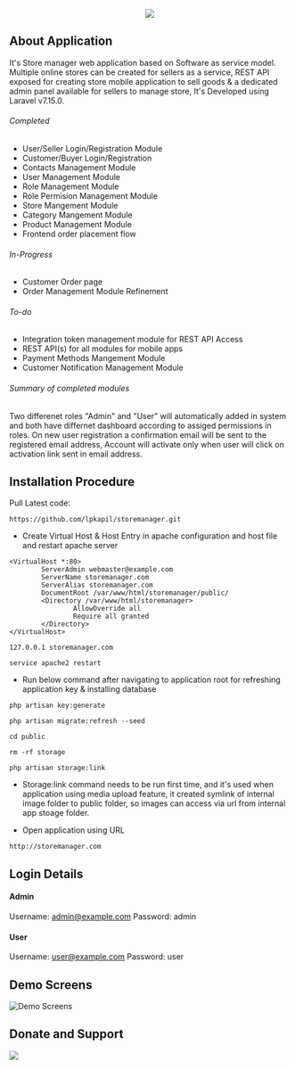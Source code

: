 <p align="center">
        <img src="https://raw.githubusercontent.com/lpkapil/storemanager/dev/public/demo_images/banner.png">
</p>

## About Application

It's Store manager web application based on Software as service model. Multiple online stores can be created for sellers as a service, REST API exposed for creating store mobile application to sell goods & a dedicated admin panel available for sellers to manage store, It's Developed using Laravel v7.15.0. 

###### Completed

- User/Seller Login/Registration Module 
- Customer/Buyer Login/Registration
- Contacts Management Module
- User Management Module
- Role Management Module
- Role Permision Management Module
- Store Mangement Module
- Category Mangement Module
- Product Management Module
- Frontend order placement flow

###### In-Progress

- Customer Order page
- Order Management Module Refinement

###### To-do

- Integration token management module for REST API Access
- REST API(s) for all modules for mobile apps
- Payment Methods Mangement Module
- Customer Notification Management Module

###### Summary of completed modules 

Two differenet roles "Admin" and "User" will automatically added in system and both have differnet dashboard according to assiged permissions in roles. On new user registration a confirmation email will be sent to the registered email address, Account will activate only when user will click on activation link sent in email address.

## Installation Procedure

Pull Latest code: 

`https://github.com/lpkapil/storemanager.git`

- Create Virtual Host & Host Entry in apache configuration and host file and restart apache server

```
<VirtualHost *:80>
        ServerAdmin webmaster@example.com
        ServerName storemanager.com
        ServerAlias storemanager.com
        DocumentRoot /var/www/html/storemanager/public/
        <Directory /var/www/html/storemanager>
                AllowOverride all
                Require all granted
        </Directory>
</VirtualHost>
```

`127.0.0.1 storemanager.com`

`service apache2 restart`

- Run below command after navigating to application root for refreshing application key & installing database

`php artisan key:generate`

`php artisan migrate:refresh --seed`

`cd public`

`rm -rf storage`

`php artisan storage:link`

- Storage:link command needs to be run first time, and it's used when application using media upload feature, it created symlink of internal image folder to public folder, so images can access via url from internal app stoage folder.

- Open application using URL

`http://storemanager.com`

## Login Details

#### Admin #### 

Username: admin@example.com
Password: admin

#### User ####

Username: user@example.com
Password: user

## Demo Screens

![Demo Screens](https://github.com/lpkapil/storemanager/blob/dev/public/demo_images/demo.gif?raw=true)

## Donate and Support

<div class='pm-button'><a href='https://www.payumoney.com/paybypayumoney/#/3FF0BB83F2A6D7DD27A53BC12E4AE109' target="_blank"><img src='https://www.payumoney.com/media/images/payby_payumoney/new_buttons/21.png' /></a></div> 
